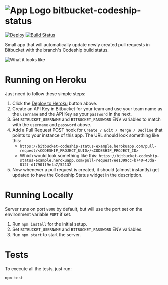 ![App Logo](https://raw.githubusercontent.com/chesleybrown/bitbucket-codeship-status/master/media/logo-small.png) bitbucket-codeship-status
=========================
[![Deploy](https://www.herokucdn.com/deploy/button.png)](https://heroku.com/deploy)
[![Build Status](https://travis-ci.org/chesleybrown/bitbucket-codeship-status.svg?branch=master)](https://travis-ci.org/chesleybrown/bitbucket-codeship-status)

Small app that will automatically update newly created pull requests in Bitbucket with the branch's Codeship build status.

![What it looks like](https://raw.githubusercontent.com/chesleybrown/bitbucket-codeship-status/master/media/screenshot.png)

# Running on Heroku

Just need to follow these simple steps:

1. Click the [Deploy to Heroku](https://heroku.com/deploy) button above.
1. Create an API Key in Bitbucket for your team and use your team name as the `username` and the API Key as your `password` in the next.
1. Set `BITBUCKET_USERNAME` and `BITBUCKET_PASSWORD` ENV variables to match with the `username` and `password` above.
1. Add a Pull Request POST hook for `Create / Edit / Merge / Decline` that points to your instance of this app. The URL should look something like this:
	- `https://bitbucket-codeship-status-example.herokuapp.com/pull-request/<CODESHIP_PROJECT_UUID>/<CODESHIP_PROJECT_ID>`
	- Which would look something like this: `https://bitbucket-codeship-status-example.herokuapp.com/pull-request/ee1399cc-b740-43da-812f-d17901f9efa7/52132`
1. Now whenever a pull request is created, it should (almost instantly) get updated to have the Codeship Status widget in the description.

# Running Locally

Server runs on port `8000` by default, but will use the port set
on the environment variable `PORT` if set.

1. Run `npm install` for the initial setup.
1. Set `BITBUCKET_USERNAME` and `BITBUCKET_PASSWORD` ENV variables.
1. Run `npm start` to start the server.

# Tests

To execute all the tests, just run:

```
npm test
```
